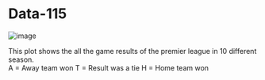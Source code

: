 # Data-115

![image](https://user-images.githubusercontent.com/77804166/113913863-b359f000-9791-11eb-8d83-44a631783380.png)

This plot shows the all the game results of the premier league in 10 different season.  
A = Away team won     T = Result was a tie     H = Home team won
